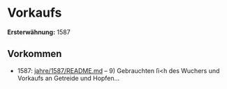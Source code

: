 # Vorkaufs

**Ersterwähnung:** 1587

## Vorkommen
- 1587: [jahre/1587/README.md](../jahre/1587/README.md) – 9) Gebrauchten ſi<h des Wuchers und Vorkaufs an
Getreide und Hopfen...
